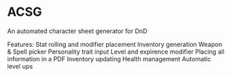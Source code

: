 # ACSG
An automated character sheet generator for DnD

Features:
Stat rolling and modifier placement
Inventory generation
Weapon & Spell picker
Personality trait input
Level and expirence modifier
Placing all information in a PDF
Inventory updating
Health management
Automatic level ups
